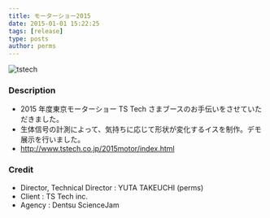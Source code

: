 ```yaml
---
title: モーターショー2015
date: 2015-01-01 15:22:25
tags: [release]
type: posts
author: perms
---
```


![tstech](http://www.tstech.co.jp/2015motor/boothreport/img/hd_boothreport@2x.jpg 'tstech')

### Description

* 2015 年度東京モーターショー TS Tech さまブースのお手伝いをさせていただきました。
* 生体信号の計測によって、気持ちに応じて形状が変化するイスを制作。デモ展示を行いました。
* http://www.tstech.co.jp/2015motor/index.html

### Credit

* Director, Technical Director : YUTA TAKEUCHI (perms)
* Client : TS Tech inc.
* Agency : Dentsu ScienceJam

<!-- ### Demo Movie
<iframe src="https://player.vimeo.com/video/83606253" width="720" height="405" frameborder="0" webkitallowfullscreen mozallowfullscreen allowfullscreen></iframe> -->
